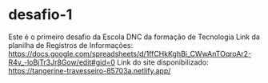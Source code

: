 # desafio-1
Este é o primeiro desafio da Escola DNC da formação de Tecnologia
Link da planilha de Registros de Informações: https://docs.google.com/spreadsheets/d/1ffCHkKghBj_CWwAnTOqroAr2-R4v_-loBjTr3Jr8Gow/edit#gid=0
Link do site disponibilizado: https://tangerine-travesseiro-85703a.netlify.app/
